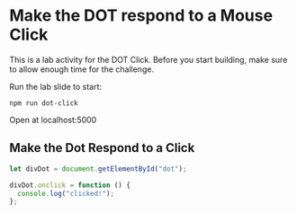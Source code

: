 # Make the DOT respond to a Mouse Click

This is a lab activity for the DOT Click. Before you start building, make sure to allow enough time for the challenge.

Run the lab slide to start:

```vi
npm run dot-click
```

Open at localhost:5000

## Make the Dot Respond to a Click

```javascript
let divDot = document.getElementById("dot");

divDot.onclick = function () {
  console.log("clicked!");
};
```
